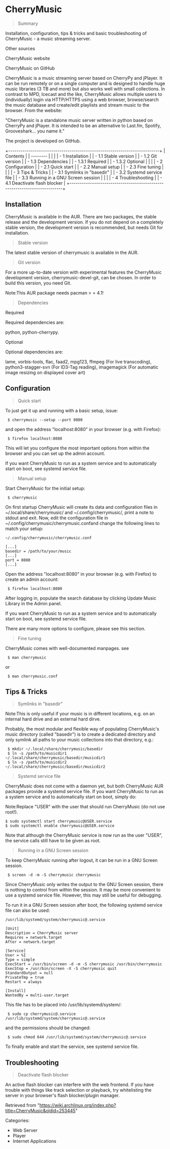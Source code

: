 CherryMusic
===========

> Summary

Installation, configuration, tips & tricks and basic troubleshooting of
CherryMusic - a music streaming server.

Other sources

CherryMusic website

CherryMusic on GitHub

CherryMusic is a music streaming server based on CherryPy and jPlayer.
It can be run remotely or on a single computer and is designed to handle
huge music libraries (3 TB and more) but also works well with small
collections. In contrast to MPD, Icecast and the like, CherryMusic
allows multiple users to (individually) login via HTTP/HTTPS using a web
browser, browse/search the music database and create/edit playlists and
stream music to the browser. From the website:

"CherryMusic is a standalone music server written in python based on
CherryPy and jPlayer. It is intended to be an alternative to Last.fm,
Spotify, Grooveshark... you name it."

The project is developed on GitHub.

+--------------------------------------------------------------------------+
| Contents                                                                 |
| --------                                                                 |
|                                                                          |
| -   1 Installation                                                       |
|     -   1.1 Stable version                                               |
|     -   1.2 Git version                                                  |
|     -   1.3 Dependencies                                                 |
|         -   1.3.1 Required                                               |
|         -   1.3.2 Optional                                               |
|                                                                          |
| -   2 Configuration                                                      |
|     -   2.1 Quick start                                                  |
|     -   2.2 Manual setup                                                 |
|     -   2.3 Fine tuning                                                  |
|                                                                          |
| -   3 Tips & Tricks                                                      |
|     -   3.1 Symlinks in "basedir"                                        |
|     -   3.2 Systemd service file                                         |
|     -   3.3 Running in a GNU Screen session                              |
|                                                                          |
| -   4 Troubleshooting                                                    |
|     -   4.1 Deactivate flash blocker                                     |
+--------------------------------------------------------------------------+

Installation
------------

CherryMusic is available in the AUR. There are two packages, the stable
release and the development version. If you do not depend on a
completely stable version, the development version is recommended, but
needs Git for installation.

> Stable version

The latest stable version of cherrymusic is available in the AUR.

> Git version

For a more up-to-date version with experimental features the CherryMusic
development version, cherrymusic-devel-git, can be chosen. In order to
build this version, you need Git.

Note:This AUR package needs pacman > = 4.1!

> Dependencies

Required

Required dependencies are:

python, python-cherrypy.

Optional

Optional dependencies are:

lame, vorbis-tools, flac, faad2, mpg123, ffmpeg (For live transcoding),
python3-stagger-svn (For ID3-Tag reading), imagemagick (For automatic
image resizing on displayed cover art)

Configuration
-------------

> Quick start

To just get it up and running with a basic setup, issue:

     $ cherrymusic --setup --port 8080

and open the address "localhost:8080" in your browser (e.g. with
Firefox):

     $ firefox localhost:8080

This will let you configure the most important options from within the
browser and you can set up the admin account.

If you want CherryMusic to run as a system service and to automatically
start on boot, see systemd service file.

> Manual setup

Start CherryMusic for the initial setup:

     $ cherrymusic

On first startup CherryMusic will create its data and configuration
files in ~/.local/share/cherrymusic/ and ~/.config/cherrymusic/, print a
note to stdout and exit. Now, edit the configuration file in
~/.config/cherrymusic/cherrymusic.confand change the following lines to
match your setup:

    ~/.config/cherrymusic/cherrymusic.conf

    [...]
    basedir = /path/to/your/music
    [...]
    port = 8080
    [...]

Open the address "localhost:8080" in your browser (e.g. with Firefox) to
create an admin account:

     $ firefox localhost:8080

After logging in, populate the search database by clicking Update Music
Library in the Admin panel.

If you want CherryMusic to run as a system service and to automatically
start on boot, see systemd service file.

There are many more options to configure, please see this section.

> Fine tuning

CherryMusic comes with well-documented manpages. see

     $ man cherrymusic

or

     $ man cherrymusic.conf

Tips & Tricks
-------------

> Symlinks in "basedir"

Note:This is only useful if your music is in different locations, e.g.
on an internal hard drive and an external hard dirve.

Probably, the most modular and flexible way of populating CherryMusic's
music directory (called "basedir") is to create a dedicated directory
and only symlink all paths to your music collections into that
directory, e.g.:

     $ mkdir ~/.local/share/cherrymusic/basedir
     $ ln -s /path/to/musicdir1 ~/.local/share/cherrymusic/basedir/musicdir1
     $ ln -s /path/to/musicdir2 ~/.local/share/cherrymusic/basedir/musicdir2

> Systemd service file

CherryMusic does not come with a daemon yet, but both CherryMusic AUR
packages provide a systemd service file. If you want CherryMusic to run
as a system service and to automatically start on boot, simply do:

Note:Replace "USER" with the user that should run CherryMusic (do not
use root!).

    $ sudo systemctl start cherrymusic@USER.service
    $ sudo systemctl enable cherrymusic@USER.service

Note that although the CherryMusic service is now run as the user
"USER", the service calls still have to be given as root.

> Running in a GNU Screen session

To keep CherryMusic running after logout, it can be run in a GNU Screen
session.

     $ screen -d -m -S cherrymusic cherrymusic

Since CherryMusic only writes the output to the GNU Screen session,
there is nothing to control from within the session. It may be more
convenient to use a systemd service file. However, this may still be
useful for debugging.

To run it in a GNU Screen session after boot, the following systemd
service file can also be used:

    /usr/lib/systemd/system/cherrymusic@.service

    [Unit]
    Description = CherryMusic server
    Requires = network.target
    After = network.target

    [Service]
    User = %I
    Type = simple
    ExecStart = /usr/bin/screen -d -m -S cherrymusic /usr/bin/cherrymusic
    ExecStop = /usr/bin/screen -X -S cherrymusic quit
    StandardOutput = null
    PrivateTmp = true
    Restart = always

    [Install]
    WantedBy = multi-user.target

This file has to be placed into /usr/lib/systemd/system/:

     $ sudo cp cherrymusic@.service /usr/lib/systemd/system/cherrymusic@.service

and the permissions should be changed:

     $ sudo chmod 644 /usr/lib/systemd/system/cherrymusic@.service

To finally enable and start the service, see systemd service file.

Troubleshooting
---------------

> Deactivate flash blocker

An active flash blocker can interfere with the web frontend. If you have
trouble with things like track selection or playback, try whitelisting
the server in your browser's flash blocker/plugin manager.

Retrieved from
"https://wiki.archlinux.org/index.php?title=CherryMusic&oldid=253445"

Categories:

-   Web Server
-   Player
-   Internet Applications
